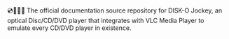 💿️💽️📀️📖️ The official documentation source repository for DISK-O Jockey, an optical Disc/CD/DVD player that integrates with VLC Media Player to emulate every CD/DVD player in existence.
